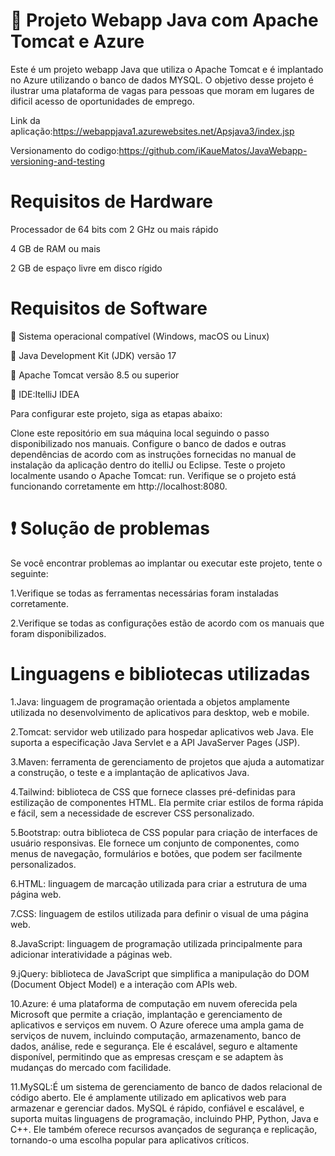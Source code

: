 
# 🚀 Projeto Webapp Java com Apache Tomcat e Azure

Este é um projeto webapp Java que utiliza o Apache Tomcat  e é implantado no Azure utilizando o banco de dados MYSQL. O objetivo desse projeto é ilustrar uma plataforma de vagas para pessoas que moram em lugares de dificil acesso de oportunidades de emprego.

Link da aplicação:https://webappjava1.azurewebsites.net/Apsjava3/index.jsp

Versionamento do codigo:https://github.com/iKaueMatos/JavaWebapp-versioning-and-testing


# Requisitos de Hardware
Processador de 64 bits com 2 GHz ou mais rápido

4 GB de RAM ou mais

2 GB de espaço livre em disco rígido

# Requisitos de Software

🌟 Sistema operacional compatível (Windows, macOS ou Linux)

🌟 Java Development Kit (JDK) versão 17

🌟 Apache Tomcat versão 8.5 ou superior

🌟 IDE:ItelliJ IDEA

Para configurar este projeto, siga as etapas abaixo:

Clone este repositório em sua máquina local seguindo o passo disponibilizado nos manuais.
Configure o banco de dados e outras dependências de acordo com as instruções fornecidas no manual de instalação da aplicação dentro do itelliJ ou Eclipse.
Teste o projeto localmente usando o Apache Tomcat: run.
Verifique se o projeto está funcionando corretamente em http://localhost:8080.


# ❗ Solução de problemas
Se você encontrar problemas ao implantar ou executar este projeto, tente o seguinte:

1.Verifique se todas as ferramentas necessárias foram instaladas corretamente.

2.Verifique se todas as configurações estão de acordo com os manuais que  foram disponibilizados.


# Linguagens e bibliotecas utilizadas

1.Java: linguagem de programação orientada a objetos amplamente utilizada no desenvolvimento de aplicativos para desktop, web e mobile.

2.Tomcat: servidor web utilizado para hospedar aplicativos web Java. Ele suporta a especificação Java Servlet e a API JavaServer Pages (JSP).

3.Maven: ferramenta de gerenciamento de projetos que ajuda a automatizar a construção, o teste e a implantação de aplicativos Java.

4.Tailwind: biblioteca de CSS que fornece classes pré-definidas para estilização de componentes HTML. Ela permite criar estilos de forma rápida e fácil, sem a necessidade de escrever CSS personalizado.

5.Bootstrap: outra biblioteca de CSS popular para criação de interfaces de usuário responsivas. Ele fornece um conjunto de componentes, como menus de navegação, formulários e botões, que podem ser facilmente personalizados.

6.HTML: linguagem de marcação utilizada para criar a estrutura de uma página web.

7.CSS: linguagem de estilos utilizada para definir o visual de uma página web.

8.JavaScript: linguagem de programação utilizada principalmente para adicionar interatividade a páginas web.

9.jQuery: biblioteca de JavaScript que simplifica a manipulação do DOM (Document Object Model) e a interação com APIs web.

10.Azure: é uma plataforma de computação em nuvem oferecida pela Microsoft que permite a criação, implantação e gerenciamento de aplicativos e serviços em nuvem. O Azure oferece uma ampla gama de serviços de nuvem, incluindo computação, armazenamento, banco de dados, análise, rede e segurança. Ele é escalável, seguro e altamente disponível, permitindo que as empresas cresçam e se adaptem às mudanças do mercado com facilidade.

11.MySQL:É um sistema de gerenciamento de banco de dados relacional de código aberto. Ele é amplamente utilizado em aplicativos web para armazenar e gerenciar dados. MySQL é rápido, confiável e escalável, e suporta muitas linguagens de programação, incluindo PHP, Python, Java e C++. Ele também oferece recursos avançados de segurança e replicação, tornando-o uma escolha popular para aplicativos críticos.

